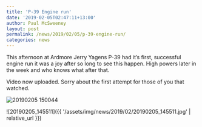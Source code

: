 ```yaml
---
title: 'P-39 Engine run'
date: '2019-02-05T02:47:11+13:00'
author: Paul McSweeney
layout: post
permalink: /news/2019/02/05/p-39-engine-run/
categories: news
---
```


This afternoon at Ardmore Jerry Yagens P-39 had it’s first, successful engine run it was a joy after so long to see this happen. High powers later in the week and who knows what after that.

Video now uploaded. Sorry about the first attempt for those of you that watched.

![20190205 150044](https://www.youtube.com/embed/eWZReov4ovQ)

![20190205_145511]({{ '/assets/img/news/2019/02/20190205_145511.jpg' | relative_url }})
